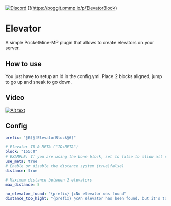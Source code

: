 [![Discord](https://img.shields.io/discord/915046808009441323.svg?label=&logo=discord&logoColor=ffffff&color=7389D8&labelColor=6A7EC2)](https://discord.gg/AzJ7Uz7wkx) [!(https://poggit.pmmp.io/p/ElevatorBlock)

# Elevator
A simple PocketMine-MP plugin that allows to create elevators on your server.

## How to use
You just have to setup an id in the config.yml. Place 2 blocks aligned, jump to go up and sneak to go down.

## Video
[![Alt text](https://img.youtube.com/vi/9rcDk5-vRqc/0.jpg)](https://www.youtube.com/watch?v=9rcDk5-vRqc&ab_channel=Ayzrix)

## Config
```yaml
prefix: "§6[§fElevatorBlock§6]"

# Elevator ID & META ("ID:META")
block: "155:0"
# EXAMPLE: If you are using the bone block, set to false to allow all rotations [Put anyway :0 on "block"]
use_meta: true
# Enable or disable the distance system (true|false)
distance: true

# Maximum distance between 2 elevators
max_distance: 5

no_elevator_found: "{prefix} §cNo elevator was found"
distance_too_hight: "{prefix} §cAn elevator has been found, but it's too far"
```

